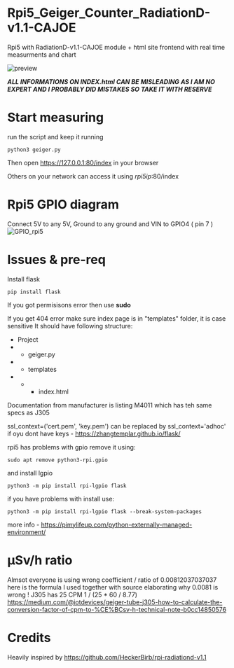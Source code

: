 # Rpi5_Geiger_Counter_RadiationD-v1.1-CAJOE
Rpi5 with RadiationD-v1.1-CAJOE module + html site frontend with real time measurments and chart

![preview](https://github.com/user-attachments/assets/e0ad5fa0-65c0-49f1-919c-1d113893f186)

***ALL INFORMATIONS ON INDEX.html CAN BE MISLEADING AS I AM NO EXPERT AND I PROBABLY DID MISTAKES SO TAKE IT WITH RESERVE***

# Start measuring

run the script and keep it running
```
python3 geiger.py
```
Then open https://127.0.0.1:80/index in your browser

Others on your network can access it using *rpi5ip*:80/index

# Rpi5 GPIO diagram

Connect 5V to any 5V, Ground to any ground and VIN to GPIO4 ( pin 7 )
![GPIO_rpi5](https://github.com/user-attachments/assets/cc65b6c3-409a-4858-9668-00cd6c34757a)

# Issues & pre-req

Install flask
```
pip install flask
```

If you got permisisons error then use **sudo**

If you get 404 error make sure index page is in "templates" folder, it is case sensitive
It should have following structure:
- Project
- - geiger.py
- - templates
- - - index.html

Documentation from manufacturer is listing M4011 which has teh same specs as J305

ssl_context=('cert.pem', 'key.pem') can be replaced by ssl_context='adhoc' if oyu dont have keys - https://zhangtemplar.github.io/flask/

rpi5 has problems with gpio remove it using:
```
sudo apt remove python3-rpi.gpio
```
and install lgpio
```
python3 -m pip install rpi-lgpio flask
```
if you have problems with install use:
```
python3 -m pip install rpi-lgpio flask --break-system-packages
```
more info - https://pimylifeup.com/python-externally-managed-environment/

# μSv/h ratio

Almsot everyone is using wrong coefficient / ratio of 0.00812037037037 here is the formula I used together with source elaborating why 0.0081 is wrong !
J305 has 25 CPM
1 / (25 * 60 / 8.77)  https://medium.com/@iotdevices/geiger-tube-j305-how-to-calculate-the-conversion-factor-of-cpm-to-%CE%BCsv-h-technical-note-b0cc14850576

# Credits

Heavily inspired by https://github.com/HeckerBirb/rpi-radiationd-v1.1
